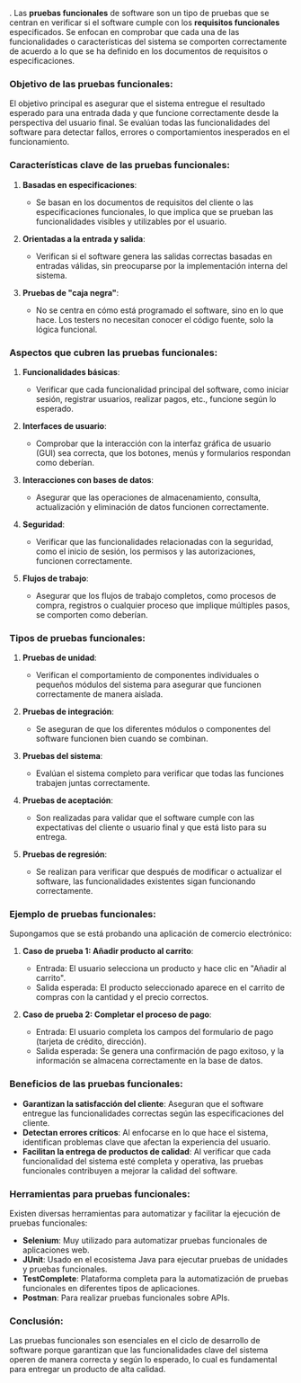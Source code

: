 .
Las **pruebas funcionales** de software son un tipo de pruebas que se centran en verificar si el software cumple con los **requisitos funcionales** especificados. Se enfocan en comprobar que cada una de las funcionalidades o características del sistema se comporten correctamente de acuerdo a lo que se ha definido en los documentos de requisitos o especificaciones.

### **Objetivo de las pruebas funcionales:**
El objetivo principal es asegurar que el sistema entregue el resultado esperado para una entrada dada y que funcione correctamente desde la perspectiva del usuario final. Se evalúan todas las funcionalidades del software para detectar fallos, errores o comportamientos inesperados en el funcionamiento.

### **Características clave de las pruebas funcionales:**
1. **Basadas en especificaciones**:
   - Se basan en los documentos de requisitos del cliente o las especificaciones funcionales, lo que implica que se prueban las funcionalidades visibles y utilizables por el usuario.
   
2. **Orientadas a la entrada y salida**:
   - Verifican si el software genera las salidas correctas basadas en entradas válidas, sin preocuparse por la implementación interna del sistema.

3. **Pruebas de "caja negra"**:
   - No se centra en cómo está programado el software, sino en lo que hace. Los testers no necesitan conocer el código fuente, solo la lógica funcional.

### **Aspectos que cubren las pruebas funcionales**:

1. **Funcionalidades básicas**:
   - Verificar que cada funcionalidad principal del software, como iniciar sesión, registrar usuarios, realizar pagos, etc., funcione según lo esperado.

2. **Interfaces de usuario**:
   - Comprobar que la interacción con la interfaz gráfica de usuario (GUI) sea correcta, que los botones, menús y formularios respondan como deberían.

3. **Interacciones con bases de datos**:
   - Asegurar que las operaciones de almacenamiento, consulta, actualización y eliminación de datos funcionen correctamente.

4. **Seguridad**:
   - Verificar que las funcionalidades relacionadas con la seguridad, como el inicio de sesión, los permisos y las autorizaciones, funcionen correctamente.

5. **Flujos de trabajo**:
   - Asegurar que los flujos de trabajo completos, como procesos de compra, registros o cualquier proceso que implique múltiples pasos, se comporten como deberían.

### **Tipos de pruebas funcionales:**

1. **Pruebas de unidad**:
   - Verifican el comportamiento de componentes individuales o pequeños módulos del sistema para asegurar que funcionen correctamente de manera aislada.

2. **Pruebas de integración**:
   - Se aseguran de que los diferentes módulos o componentes del software funcionen bien cuando se combinan.

3. **Pruebas del sistema**:
   - Evalúan el sistema completo para verificar que todas las funciones trabajen juntas correctamente.

4. **Pruebas de aceptación**:
   - Son realizadas para validar que el software cumple con las expectativas del cliente o usuario final y que está listo para su entrega.

5. **Pruebas de regresión**:
   - Se realizan para verificar que después de modificar o actualizar el software, las funcionalidades existentes sigan funcionando correctamente.

### **Ejemplo de pruebas funcionales:**

Supongamos que se está probando una aplicación de comercio electrónico:

1. **Caso de prueba 1: Añadir producto al carrito**:
   - Entrada: El usuario selecciona un producto y hace clic en "Añadir al carrito".
   - Salida esperada: El producto seleccionado aparece en el carrito de compras con la cantidad y el precio correctos.

2. **Caso de prueba 2: Completar el proceso de pago**:
   - Entrada: El usuario completa los campos del formulario de pago (tarjeta de crédito, dirección).
   - Salida esperada: Se genera una confirmación de pago exitoso, y la información se almacena correctamente en la base de datos.

### **Beneficios de las pruebas funcionales:**

- **Garantizan la satisfacción del cliente**: Aseguran que el software entregue las funcionalidades correctas según las especificaciones del cliente.
- **Detectan errores críticos**: Al enfocarse en lo que hace el sistema, identifican problemas clave que afectan la experiencia del usuario.
- **Facilitan la entrega de productos de calidad**: Al verificar que cada funcionalidad del sistema esté completa y operativa, las pruebas funcionales contribuyen a mejorar la calidad del software.

### **Herramientas para pruebas funcionales**:
Existen diversas herramientas para automatizar y facilitar la ejecución de pruebas funcionales:

- **Selenium**: Muy utilizado para automatizar pruebas funcionales de aplicaciones web.
- **JUnit**: Usado en el ecosistema Java para ejecutar pruebas de unidades y pruebas funcionales.
- **TestComplete**: Plataforma completa para la automatización de pruebas funcionales en diferentes tipos de aplicaciones.
- **Postman**: Para realizar pruebas funcionales sobre APIs.

### **Conclusión:**
Las pruebas funcionales son esenciales en el ciclo de desarrollo de software porque garantizan que las funcionalidades clave del sistema operen de manera correcta y según lo esperado, lo cual es fundamental para entregar un producto de alta calidad.